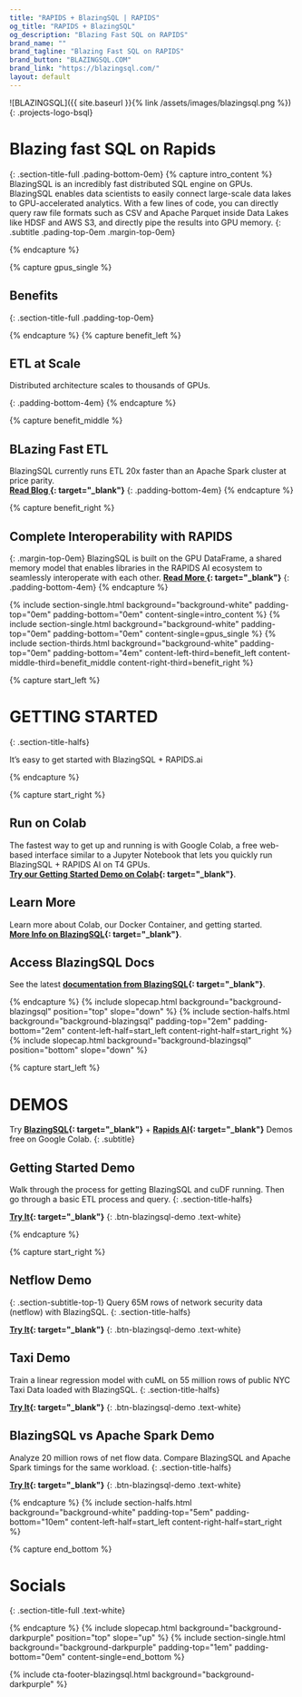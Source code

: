 ```yaml
---
title: "RAPIDS + BlazingSQL | RAPIDS"
og_title: "RAPIDS + BlazingSQL"
og_description: "Blazing Fast SQL on RAPIDS"
brand_name: ""
brand_tagline: "Blazing Fast SQL on RAPIDS"
brand_button: "BLAZINGSQL.COM"
brand_link: "https://blazingsql.com/"
layout: default
---
```


![BLAZINGSQL]({{ site.baseurl }}{% link /assets/images/blazingsql.png %}){: .projects-logo-bsql}

# Blazing fast SQL on Rapids
{: .section-title-full .pading-bottom-0em}
{% capture intro_content %}
BlazingSQL is an incredibly fast distributed SQL engine on GPUs. BlazingSQL enables data scientists to easily connect large-scale data lakes to GPU-accelerated analytics. With a few lines of code, you can directly query raw file formats such as CSV and Apache Parquet inside Data Lakes like HDSF and AWS S3, and directly pipe the results into GPU memory. 
{: .subtitle .pading-top-0em .margin-top-0em}

{% endcapture %}

{% capture gpus_single %}

## <strong>Benefits</strong>
{: .section-title-full .padding-top-0em}
<br>

{% endcapture %}
{% capture benefit_left %}

## <i class="fas fa-sort-amount-up-alt"></i> ETL at Scale
Distributed architecture scales to thousands of GPUs. 
<br>
<!-- **[Read Blog <i class="fas fa-angle-double-right"></i>](https://blog.blazingdb.com/)**-->
{: .padding-bottom-4em}
{% endcapture %}

{% capture benefit_middle %}

## <i class="fas fa-bolt"></i> BLazing Fast ETL
BlazingSQL currently runs ETL 20x faster than an Apache Spark cluster at price parity.
<br>
**[Read Blog <i class="fas fa-angle-double-right"></i>](https://blog.blazingdb.com/blazingsql-the-gpu-sql-engine-now-runs-over-20x-faster-than-apache-spark-1b0bffc990a9){: target="_blank"}**
{: .padding-bottom-4em}
{% endcapture %}

{% capture benefit_right %}

## <i class="fas fa-microchip"></i> Complete Interoperability with RAPIDS
{: .margin-top-0em}
BlazingSQL is built on the GPU DataFrame, a shared memory model that enables libraries in the  RAPIDS AI ecosystem to seamlessly interoperate with each other.
**[Read More <i class="fas fa-angle-double-right"></i>](https://blog.blazingdb.com/blazingsql-part-1-the-gpu-dataframe-gdf-and-cudf-in-rapids-ai-96ec15102240){: target="_blank"}**
{: .padding-bottom-4em}
{% endcapture %}



{% include section-single.html
    background="background-white" 
    padding-top="0em" padding-bottom="0em" 
    content-single=intro_content
%}
{% include section-single.html
    background="background-white" 
    padding-top="0em" padding-bottom="0em" 
    content-single=gpus_single
%}
{% include section-thirds.html 
    background="background-white" 
    padding-top="0em" padding-bottom="4em" 
    content-left-third=benefit_left 
    content-middle-third=benefit_middle 
    content-right-third=benefit_right 
%}




{% capture start_left %}
# GETTING STARTED
{: .section-title-halfs}

It’s easy to get started with BlazingSQL + RAPIDS.ai 


<!-- ## <i class="fas fa-arrow-alt-circle-right"></i> Run on Colab
{: .subtitle}

The fastest way to get up and running is with Google Colab, a free web-based interface similar to a Jupyter Notebook that lets you quickly run BlazingSQL + RAPIDS AI on T4 GPUs.

**[Try our Getting Started Demo on Colab](https://colab.research.google.com/drive/1r7S15Ie33yRw8cmET7_bjCpvjJiDOdub#scrollTo=14GwxmLsTV_p){: target="_blank"}**
{: .btn-blazingsql-demo .text-white} -->

{% endcapture %}

{% capture start_right %}
## <i class="fas fa-burn"></i> Run on Colab
The fastest way to get up and running is with Google Colab, a free web-based interface similar to a Jupyter Notebook that lets you quickly run BlazingSQL + RAPIDS AI on T4 GPUs.
<br>
**[Try our Getting Started Demo on Colab](https://colab.research.google.com/drive/1r7S15Ie33yRw8cmET7_bjCpvjJiDOdub#scrollTo=14GwxmLsTV_p){: target="_blank"}**.

## <i class="fas fa-burn"></i> Learn More
Learn more about Colab, our Docker Container, and getting started. 
<br>
**[More Info on BlazingSQL](https://www.blazingsql.com/getstarted){: target="_blank"}**.

## <i class="fab fa-readme"></i> Access BlazingSQL Docs
See the latest **[documentation from BlazingSQL](https://docs.blazingdb.com/docs){: target="_blank"}**.

{% endcapture %}
{% include slopecap.html 
    background="background-blazingsql" 
    position="top" 
    slope="down" 
%}
{% include section-halfs.html 
    background="background-blazingsql" 
    padding-top="2em" padding-bottom="2em" 
    content-left-half=start_left 
    content-right-half=start_right 
%} 
{% include slopecap.html 
    background="background-blazingsql" 
    position="bottom" 
    slope="down" 
%}




{% capture start_left %}
# DEMOS

Try **[BlazingSQL](https://blazingsql.com/getstarted){: target="_blank"}** + **[Rapids AI](https://rapids.ai/start.html){: target="_blank"}** Demos free on Google Colab.
{: .subtitle}

## <i class="far fa-star"></i> Getting Started Demo
Walk through the process for getting BlazingSQL and cuDF running. Then go through a basic ETL process and query.
{: .section-title-halfs} 

**[Try It](https://colab.research.google.com/drive/1r7S15Ie33yRw8cmET7_bjCpvjJiDOdub#scrollTo=14GwxmLsTV_p){: target="_blank"}**
{: .btn-blazingsql-demo .text-white}

{% endcapture %}

{% capture start_right %}

## <i class="far fa-file-code"></i> Netflow Demo
{: .section-subtitle-top-1}
Query 65M rows of network security data (netflow) with BlazingSQL.
{: .section-title-halfs}

**[Try It](https://colab.research.google.com/drive/1RYOYthqxUl922LYMAuNneKgmWB8YGTKB){: target="_blank"}**
{: .btn-blazingsql-demo .text-white}

## <i class="far fa-file-code"></i> Taxi Demo
Train a linear regression model with cuML on 55 million rows of public NYC Taxi Data loaded with BlazingSQL.
{: .section-title-halfs}

**[Try It](https://colab.research.google.com/drive/10il0C55uRhsgu2vqRVLqdB7Zp0gDt8Me){: target="_blank"}**
{: .btn-blazingsql-demo .text-white}

## <i class="far fa-file-code"></i> BlazingSQL vs Apache Spark Demo
Analyze 20 million rows of net flow data. Compare BlazingSQL and Apache Spark timings for the same workload.
{: .section-title-halfs}

**[Try It](https://colab.research.google.com/drive/1EbPE9FwFur7fE2054BH9s23Kd0FiUgGo#scrollTo=kJyD4oSbugE0){: target="_blank"}**
{: .btn-blazingsql-demo .text-white}

{% endcapture %}
{% include section-halfs.html 
    background="background-white" 
    padding-top="5em" padding-bottom="10em" 
    content-left-half=start_left 
    content-right-half=start_right 
%} 


{% capture end_bottom %}
# Socials
{: .section-title-full .text-white}

{% endcapture %}
{% include slopecap.html 
    background="background-darkpurple" 
    position="top" 
    slope="up" 
%}
{% include section-single.html
    background="background-darkpurple" 
    padding-top="1em" padding-bottom="0em" 
    content-single=end_bottom
%}

{% include cta-footer-blazingsql.html 
   background="background-darkpurple" 
%}


